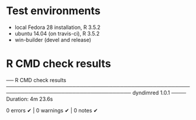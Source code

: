 # Test environments

* local Fedora 28 installation, R 3.5.2
* ubuntu 14.04 (on travis-ci), R 3.5.2
* win-builder (devel and release)

# R CMD check results

── R CMD check results ──────────────────────────────────────────────────────────────────────────────────── dyndimred 1.0.1 ────
Duration: 4m 23.6s

0 errors ✔ | 0 warnings ✔ | 0 notes ✔
